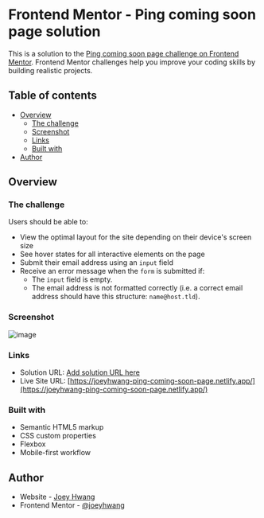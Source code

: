 # Frontend Mentor - Ping coming soon page solution

This is a solution to the [Ping coming soon page challenge on Frontend Mentor](https://www.frontendmentor.io/challenges/ping-single-column-coming-soon-page-5cadd051fec04111f7b848da). Frontend Mentor challenges help you improve your coding skills by building realistic projects. 

## Table of contents

- [Overview](#overview)
  - [The challenge](#the-challenge)
  - [Screenshot](#screenshot)
  - [Links](#links)
  - [Built with](#built-with)
- [Author](#author)

## Overview

### The challenge

Users should be able to:

- View the optimal layout for the site depending on their device's screen size
- See hover states for all interactive elements on the page
- Submit their email address using an `input` field
- Receive an error message when the `form` is submitted if:
	- The `input` field is empty.
	- The email address is not formatted correctly (i.e. a correct email address should have this structure: `name@host.tld`).

### Screenshot
![image](https://user-images.githubusercontent.com/19678167/127787911-30fcd16d-fcf7-4529-a5cc-23a1345c5368.png)

### Links

- Solution URL: [Add solution URL here](https://your-solution-url.com)
- Live Site URL: [https://joeyhwang-ping-coming-soon-page.netlify.app/](https://joeyhwang-ping-coming-soon-page.netlify.app/)

### Built with

- Semantic HTML5 markup
- CSS custom properties
- Flexbox
- Mobile-first workflow

## Author

- Website - [Joey Hwang](https://joeyhwang.github.io/portfolio/)
- Frontend Mentor - [@joeyhwang](https://www.frontendmentor.io/profile/joeyhwang)
